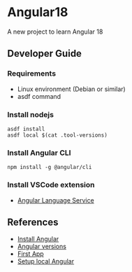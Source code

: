# Angular18

A new project to learn Angular 18


## Developer Guide


### Requirements

* Linux environment (Debian or similar)
* asdf command


### Install nodejs

    asdf install
    asdf local $(cat .tool-versions)


### Install Angular CLI

    npm install -g @angular/cli


### Install VSCode extension

* [Angular Language Service](https://marketplace.visualstudio.com/items?itemName=Angular.ng-template)


## References

* [Install Angular](https://angular.dev/installation)
* [Angular versions](https://angular.dev/reference/versions)
* [First App](https://angular.dev/tutorials/first-app)
* [Setup local Angular](https://angular.dev/tools/cli/setup-local)
